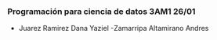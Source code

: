 ### ﻿Programación para ciencia de datos 3AM1 26/01
- Juarez Ramirez Dana Yaziel
-Zamarripa Altamirano Andres

